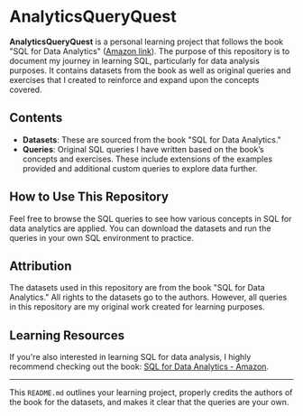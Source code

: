# AnalyticsQueryQuest

**AnalyticsQueryQuest** is a personal learning project that follows the book "SQL for Data Analytics" ([Amazon link](https://amzn.in/d/ayTg44O)). The purpose of this repository is to document my journey in learning SQL, particularly for data analysis purposes. It contains datasets from the book as well as original queries and exercises that I created to reinforce and expand upon the concepts covered.

## Contents
- **Datasets**: These are sourced from the book "SQL for Data Analytics."
- **Queries**: Original SQL queries I have written based on the book’s concepts and exercises. These include extensions of the examples provided and additional custom queries to explore data further.
  
## How to Use This Repository
Feel free to browse the SQL queries to see how various concepts in SQL for data analytics are applied. You can download the datasets and run the queries in your own SQL environment to practice.

## Attribution
The datasets used in this repository are from the book "SQL for Data Analytics." All rights to the datasets go to the authors. However, all queries in this repository are my original work created for learning purposes.

## Learning Resources
If you're also interested in learning SQL for data analysis, I highly recommend checking out the book:
[SQL for Data Analytics - Amazon](https://amzn.in/d/ayTg44O).

---

This `README.md` outlines your learning project, properly credits the authors of the book for the datasets, and makes it clear that the queries are your own.



